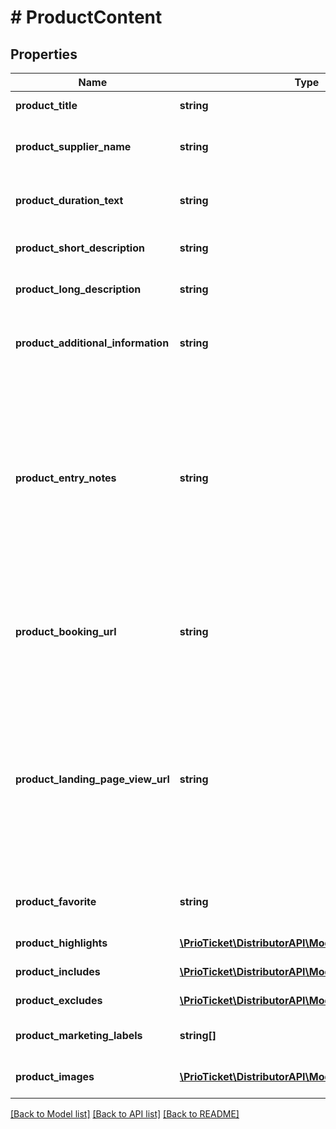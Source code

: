 # # ProductContent

## Properties

Name | Type | Description | Notes
------------ | ------------- | ------------- | -------------
**product_title** | **string** | The title of product. |
**product_supplier_name** | **string** | Name of the supplier which offers the product(s). | [readonly]
**product_duration_text** | **string** | Duration of product as contextial representation. | [optional]
**product_short_description** | **string** | The short description of product. |
**product_long_description** | **string** | The long description of product. |
**product_additional_information** | **string** | Additional information shown on the website and voucher. | [optional]
**product_entry_notes** | **string** | Product entry information. (Know before you go). The user-visible list of important notes, use for details such as age-restrictions or other conditions that make this service unsuitable. | [optional]
**product_booking_url** | **string** | Booking URL for this product. The page should include a button to start the booking / checkout flow. | [optional]
**product_landing_page_view_url** | **string** | Product landing page for this product. Link to a list view at a higher level of available tickets and tours, prominently showing this option possibly among other options. | [optional]
**product_favorite** | **string** | Indicator that this product is marked as a favorite. | [optional]
**product_highlights** | [**\PrioTicket\DistributorAPI\Models\Highlight[]**](Highlight.md) | Product highlights. | [optional]
**product_includes** | [**\PrioTicket\DistributorAPI\Models\ProductInclude[]**](ProductInclude.md) | Product includes. | [optional]
**product_excludes** | [**\PrioTicket\DistributorAPI\Models\ProductExclude[]**](ProductExclude.md) | Product excludes. | [optional]
**product_marketing_labels** | **string[]** | Product marketing labels. | [optional]
**product_images** | [**\PrioTicket\DistributorAPI\Models\Image[]**](Image.md) | It contains images related to the product. | [optional]

[[Back to Model list]](../../README.md#models) [[Back to API list]](../../README.md#endpoints) [[Back to README]](../../README.md)
